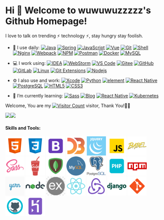 # Hi 🎉 Welcome to wuwuwuzzzzz's Github Homepage!
<link rel="stylesheet" type="text/css" href="./beautiful.css">

I love to talk on trending ⚡ technology ⚡, stay hungry stay foolish.

- 🚀 I use daily:
  [![Java](https://img.shields.io/badge/Java-ED8B00?logo=java&logoColor=white)](https://wuxingzzz.top/)
  [![Spring](https://img.shields.io/badge/Spring-6DB33F?logo=spring&logoColor=white)](https://wuxingzzz.top/)
  [![JavaScript](https://img.shields.io/badge/JavaScript-F7DF1E?logo=javascript&logoColor=black)](https://wuxingzzz.top/)
  [![Vue](https://img.shields.io/badge/Vue.js-35495E?logo=vue.js&logoColor=4FC08D)](https://wuxingzzz.top/)
  [![Git](https://img.shields.io/badge/-Git-000000?logo=git&logoColor=FF7043)](https://wuxingzzz.top/)
  [![Shell](https://img.shields.io/badge/-Shell-4EC422?logo=Shell&logoColor=FF7043)](https://wuxingzzz.top/)
  [![Nginx](https://img.shields.io/badge/-Nginx-F6C915?logo=nginx&logoColor=029137)](https://wuxingzzz.top/)
  [![Webpack](https://img.shields.io/badge/-webpack-2B3A42?logo=webpack&logoColor=75AFCC)](https://wuxingzzz.top/)
  [![NPM](https://img.shields.io/badge/-NPM-2875E3?logo=npm&logoColor=029137)](https://wuxingzzz.top/)
  [![Postman](https://img.shields.io/badge/-Postman-7A1FA2?logo=postman&logoColor=FC8019)](https://wuxingzzz.top/)
  [![Docker](https://img.shields.io/badge/docker-20232A?logo=docker&logoColor=61DAFB)](https://wuxingzzz.top/)
  [![MySQL](https://img.shields.io/badge/MySQL-005C84?logo=mysql&logoColor=white)](https://wuxingzzz.top/)

- 💻 I work using:
  [![IDEA](https://img.shields.io/badge/IntelliJ_IDEA-000000.svg?&logo=intellij-idea&logoColor=white)](https://wuxingzzz.top/)
  [![WebStorm](https://img.shields.io/badge/WebStorm-000000?logo=WebStorm&logoColor=white)](https://wuxingzzz.top/)
  [![VS Code](https://img.shields.io/badge/-VS%20Code-007ACC?style=plastic&logo=visual-studio-code)](https://wuxingzzz.top/)
  [![Gitee](https://img.shields.io/badge/-Gitee-A80025?logo=gitee&logoColor=F16061)](https://wuxingzzz.top/)
  [![GitHub](https://img.shields.io/badge/-GitHub-181717?style=plastic&logo=github)](https://wuxingzzz.top/)
  [![GitLab](https://img.shields.io/badge/-GitLab-FCA121?style=plastic&logo=gitlab)](https://wuxingzzz.top/)
  [![Linux](https://img.shields.io/badge/-Linux-F16061?logo=linux&logoColor=000)](https://wuxingzzz.top/)
  [![Git Extensions](https://img.shields.io/badge/-Git%20Extensions-green?logo=git%20extensions&logoColor=DE3929)](https://wuxingzzz.top/)
  [![Nodejs](https://img.shields.io/badge/Node.js-43853D?logo=node.js&logoColor=white)](https://wuxingzzz.top/)

- ⚙️ I also use and work:
  [![Xcode](https://img.shields.io/badge/Xcode-007ACC?logo=Xcode&logoColor=white)](https://wuxingzzz.top/)
  [![Python](https://img.shields.io/badge/Python-3776AB?logo=python&logoColor=white)](https://wuxingzzz.top/)
  [![element](https://img.shields.io/badge/Element-0DBD8B?logo=element&logoColor=white)](https://wuxingzzz.top/)
  [![React Native](https://img.shields.io/badge/React_Native-20232A?logo=react&logoColor=61DAFB)](https://wuxingzzz.top/)
  [![PostgreSQL](https://img.shields.io/badge/-PostgreSQL-336791?style=plastic&logo=postgresql)](https://wuxingzzz.top/)
  [![HTML5](https://img.shields.io/badge/-HTML5-E34F26?style=plastic&logo=html5&logoColor=white)](https://wuxingzzz.top/)
  [![CSS3](https://img.shields.io/badge/-CSS3-1572B6?style=plastic&logo=css3)](https://wuxingzzz.top/)

- 🌱 I’m currently learning:
  [![Sass](https://img.shields.io/badge/Sass-CC6699?&logo=sass&logoColor=white)](https://wuxingzzz.top/)
  [![Blog](https://img.shields.io/badge/Blogger-FF5722?logo=blogger&logoColor=white)](https://wuxingzzz.top/)
  [![React Native](https://img.shields.io/badge/React_Native-20232A?logo=react&logoColor=61DAFB)](https://wuxingzzz.top/)
  [![Kubernetes](https://img.shields.io/badge/-Kubernetes-F5F5F5?logo=Kubernetes&logoColor=316CE6)](https://wuxingzzz.top/)

Welcome, You are my [![Visitor Count](https://profile-counter.glitch.me/wuwuwuzzzzz/count.svg)](https://wuxingzzz.top/) visitor, Thank You!🎉🎉

[<span><img src="https://github-readme-stats.vercel.app/api/top-langs/?username=wuwuwuzzzzz&layout=compact" height=145/></span><span><img src="https://github-readme-stats.vercel.app/api?username=wuwuwuzzzzz&count_private=true&show_icons=true" height=145/></span>](https://wuxingzzz.top/)

<h4>Skills and Tools: </h4>
<p align="left">
	<img style="margin: auto;" src="https://raw.githubusercontent.com/sachinverma53121/sachinverma53121/master/icons/html5.png" alt=html5 width="60" height="60"/> 
	<img style="margin: auto;" src="https://raw.githubusercontent.com/sachinverma53121/sachinverma53121/master/icons/css3.png" alt=css3 width="60" height="60"/> 
	<img style="margin: auto;" src="https://raw.githubusercontent.com/sachinverma53121/sachinverma53121/master/icons/bootstrap.png" alt=bootstrap width="60" height="60"/>
  <img style="margin: auto;" src="https://raw.githubusercontent.com/sachinverma53121/sachinverma53121/master/icons/d3.png" alt=d3js width="60" height="60"/>
	<img style="margin: auto;" src="https://raw.githubusercontent.com/sachinverma53121/sachinverma53121/master/icons/jquery.png" alt=jquery width="60" height="60"/>
  <img style="margin: auto;" src="https://raw.githubusercontent.com/sachinverma53121/sachinverma53121/master/icons/js.png" alt=javascript width="60" height="60"/>
	<img style="margin: auto;" src="https://raw.githubusercontent.com/sachinverma53121/sachinverma53121/master/icons/babel.png" alt=babel width="60" height="60"/>
  <img style="margin: auto;" src="https://raw.githubusercontent.com/sachinverma53121/sachinverma53121/master/icons/sass.png" alt=sass width="60" height="60"/>
	<img style="margin: auto;" src="https://raw.githubusercontent.com/sachinverma53121/sachinverma53121/master/icons/gulp.png" alt=gulp width="60" height="60"/> 
	<img style="margin: auto;" src="https://raw.githubusercontent.com/sachinverma53121/sachinverma53121/master/icons/mongo.png" alt=mongodb width="60" height="60"/> 
	<img style="margin: auto;" src="https://raw.githubusercontent.com/sachinverma53121/sachinverma53121/master/icons/mysql.png" alt=mysql width="60" height="60"/> 
	<img style="margin: auto;" src="https://raw.githubusercontent.com/sachinverma53121/sachinverma53121/master/icons/psql.png" alt=postgresql width="60" height="60"/> 
	<img style="margin: auto;" src="https://raw.githubusercontent.com/sachinverma53121/sachinverma53121/master/icons/php.png" alt=php width="60" height="60"/> 
	<img style="margin: auto;" src="https://raw.githubusercontent.com/sachinverma53121/sachinverma53121/master/icons/npm.png" alt=npm width="60" height="60"/>
  <img style="margin: auto;" src="https://raw.githubusercontent.com/sachinverma53121/sachinverma53121/master/icons/yarn.png" alt=yarn width="60" height="60"/>
  <img style="margin: auto;" src="https://raw.githubusercontent.com/sachinverma53121/sachinverma53121/master/icons/node.png" alt=nodejs width="60" height="60"/>
  <img style="margin: auto;" src="https://raw.githubusercontent.com/sachinverma53121/sachinverma53121/master/icons/express.png" alt=express width="60" height="60"/>
	<img style="margin: auto;" src="https://raw.githubusercontent.com/sachinverma53121/sachinverma53121/master/icons/react.png" alt=react width="60" height="60"/> 
  <img style="margin: auto;" src="https://raw.githubusercontent.com/sachinverma53121/sachinverma53121/master/icons/redux.png" alt=redux width="60" height="60"/> 
  <img style="margin: auto;" src="https://raw.githubusercontent.com/sachinverma53121/sachinverma53121/master/icons/django.png" alt=django width="60" height="60"/>
	<img style="margin: auto;" src="https://raw.githubusercontent.com/sachinverma53121/sachinverma53121/master/icons/git.png" alt=git width="60" height="60"/>
  <img style="margin: auto;" src="https://raw.githubusercontent.com/sachinverma53121/sachinverma53121/master/icons/github.png" alt=github width="60" height="60"/>
  <img style="margin: auto;" src="https://raw.githubusercontent.com/sachinverma53121/sachinverma53121/master/icons/heroku.png" alt=heroku width="60" height="60"/>
</p>
